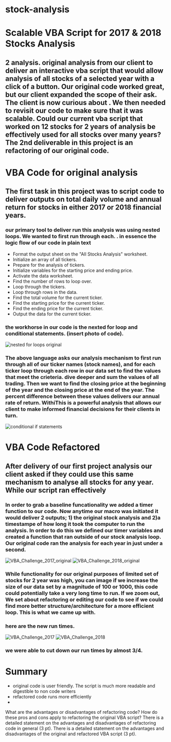 # stock-analysis

# Scalable VBA Script for 2017 & 2018 Stocks Analysis
## 2 analysis. original analysis from our client to deliver an interactive vba script that would allow analysis of all stocks of a selected year with a click of a button. Our original code worked great, but our client expanded the scope of their ask. The client is now curious about . We then needed to revisit our code to make sure that it was scalable. Could our current vba script that worked on 12 stocks for 2 years of analysis be effectively used for all stocks over many years? The 2nd deliverable in this project is an refactoring of our original code. 

# VBA Code for original analysis
## The first task in this project was to script code to deliver outputs on total daily volume and annual return for stocks in either 2017 or 2018 financial years. 
### our primary tool to deliver run this analysis was using nested loops. We wanted to first run through each. . in essence the logic flow of our code in plain text

- Format the output sheet on the "All Stocks Analysis" worksheet.
- Initialize an array of all tickers.
- Prepare for the analysis of tickers.
- Initialize variables for the starting price and ending price.
- Activate the data worksheet.
- Find the number of rows to loop over.
- Loop through the tickers.
- Loop through rows in the data.
- Find the total volume for the current ticker.
- Find the starting price for the current ticker.
- Find the ending price for the current ticker.
- Output the data for the current ticker.
### the workhorse in our code is the nexted for loop and conditional statements. (insert photo of code). 
![nested for loops original](https://user-images.githubusercontent.com/107326987/175865378-a11990a9-287c-4c52-b386-d1590382d86a.png)

### The above language asks our analysis mechanism to first run through all of our ticker names (stock names), and for each ticker loop through each row in our data set to find the values that meet the crieteria. dive deeper and sum the values of all trading. Then we want to find the closing price at the beginning of the year and the closing price at the end of the year. The percent difference between these values delivers our annual rate of return. WithiThis is a powerful analysis that allows our client to make informed financial decisions for their clients in turn.
![conditional if statements](https://user-images.githubusercontent.com/107326987/175865404-50b268dd-4f6e-4e99-8e16-11e1b736b226.png)

# VBA Code Refactored
## After delivery of our first project analysis our client asked if they could use this same mechanism to analyse all stocks for any year. While our script ran effectively 
### In order to grab a baseline funcationality we added a timer function to our code. Now anytime our macro was initiated it would deliver 2 outputs; 1) the original stock analysis and 2)a timestampe of how long it took the computer to run the analysis. In order to do this we defined our timer variables and created a function that ran outside of our stock analysis loop. Our original code ran the analysis for each year in just under a second.

![VBA_Challenge_2017_original](https://user-images.githubusercontent.com/107326987/175865290-bd430456-4c34-46f9-93e0-c16f8eafb783.png)
![VBA_Challenge_2018_original](https://user-images.githubusercontent.com/107326987/175865301-99c3913a-9363-4e84-83d8-cd81bc4c1f04.png)

### While functionality for our original purposes of limited set of stocks for 2 year was high, you can image if we increase the size of our data set by a magnitude of 100 or 1000, this code could potentially take a very long time to run. If we zoom out, We set about refactoring or editing our code to see if we could find more better structure/architecture for a more efficient loop. This is what we came up with.

### here are the new run times. 
![VBA_Challenge_2017](https://user-images.githubusercontent.com/107326987/175865335-6d07687a-772c-4a72-8c2c-09fff7ebde7e.png)
![VBA_Challenge_2018](https://user-images.githubusercontent.com/107326987/175865349-6310eff6-86bd-468b-b565-efa6f76962eb.png)
### we were able to cut down our run times by almost 3/4. 

# Summary
- original code is user friendly. The script is much more readable and digestible to non code writers
- refactored code runs more efficiently
- 
What are the advantages or disadvantages of refactoring code?
How do these pros and cons apply to refactoring the original VBA script?
There is a detailed statement on the advantages and disadvantages of refactoring code in general (3 pt).
There is a detailed statement on the advantages and disadvantages of the original and refactored VBA script (3 pt).



